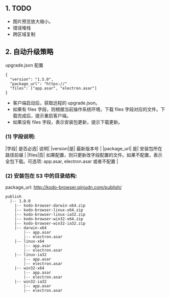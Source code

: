 
## 1. TODO

* 图片预览放大缩小。
* 错误堆栈
* 跨区域复制


## 2. 自动升级策略

upgrade.json 配置
```
{
  "version": "1.5.0",
  "package_url": "https://"
  "files": ["app.asar", "electron.asar"]
}
```

* 客户端启动后，获取远程的 upgrade.json。
* 如果有 files 字段，则根据当前操作系统环境，下载 files 字段对应的文件。下载完成后，提示重启客户端。
* 如果没有 files 字段，表示安装包更新，提示下载更新。


### (1) 字段说明:

|字段| 是否必选| 说明|
|version|是| 最新版本号 |
|package_url| 是| 安装包所在路径前缀 |
|files|否| 如果配置，则只更新改字段配置的文件。如果不配置，表示全包下载。可选项: app.asar, electron.asar 或者不配置 |

### (2) 安装包在 S3 中的目录结构:

package_url: http://kodo-browser.qiniudn.com/publish/

```
publish
  |-- 1.0.0
    |-- kodo-browser-darwin-x64.zip
    |-- kodo-browser-linux-x64.zip
    |-- kodo-browser-linux-ia32.zip
    |-- kodo-browser-win32-x64.zip
    |-- kodo-browser-win32-ia32.zip
    |-- darwin-x64
        |-- app.asar
        |-- electron.asar
    |-- linux-x64
        |-- app.asar
        |-- electron.asar
    |-- linux-ia32
        |-- app.asar
        |-- electron.asar
    |-- win32-x64
        |-- app.asar
        |-- electron.asar
    |-- win32-ia32
        |-- app.asar
        |-- electron.asar
```
